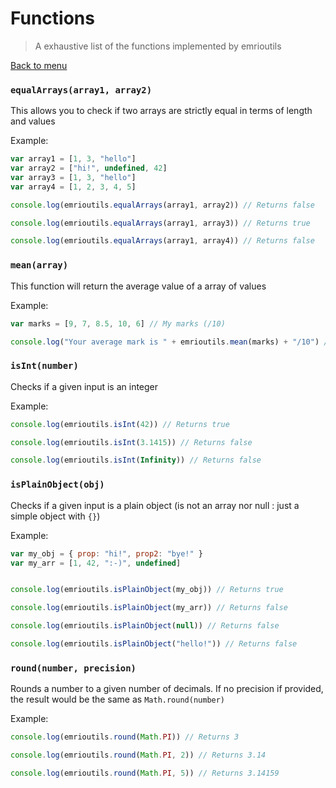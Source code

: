 # Functions

> A exhaustive list of the functions implemented by emrioutils

[Back to menu](README.md)

### `equalArrays(array1, array2)`

This allows you to check if two arrays are strictly equal in terms of length and values

Example:

```js
var array1 = [1, 3, "hello"]
var array2 = ["hi!", undefined, 42]
var array3 = [1, 3, "hello"]
var array4 = [1, 2, 3, 4, 5]

console.log(emrioutils.equalArrays(array1, array2)) // Returns false

console.log(emrioutils.equalArrays(array1, array3)) // Returns true

console.log(emrioutils.equalArrays(array1, array4)) // Returns false
```

### `mean(array)`

This function will return the average value of a array of values

Example:

```js
var marks = [9, 7, 8.5, 10, 6] // My marks (/10)

console.log("Your average mark is " + emrioutils.mean(marks) + "/10") // This will output "Your average mark is 8.1/10"
```

### `isInt(number)`

Checks if a given input is an integer

Example:

```js
console.log(emrioutils.isInt(42)) // Returns true

console.log(emrioutils.isInt(3.1415)) // Returns false

console.log(emrioutils.isInt(Infinity)) // Returns false
```

### `isPlainObject(obj)`

Checks if a given input is a plain object (is not an array nor null : just a simple object with `{}`)

Example:

```js
var my_obj = { prop: "hi!", prop2: "bye!" }
var my_arr = [1, 42, ":-)", undefined]


console.log(emrioutils.isPlainObject(my_obj)) // Returns true

console.log(emrioutils.isPlainObject(my_arr)) // Returns false

console.log(emrioutils.isPlainObject(null)) // Returns false

console.log(emrioutils.isPlainObject("hello!")) // Returns false
```


### `round(number, precision)`

Rounds a number to a given number of decimals. If no precision if provided, the result would be the same as `Math.round(number)`

Example:

```js
console.log(emrioutils.round(Math.PI)) // Returns 3

console.log(emrioutils.round(Math.PI, 2)) // Returns 3.14

console.log(emrioutils.round(Math.PI, 5)) // Returns 3.14159
```
